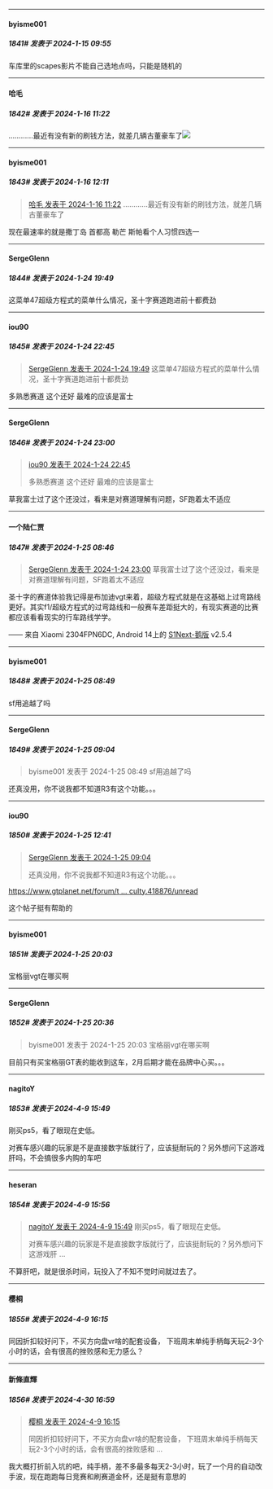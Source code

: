 
*****

####  byisme001  
##### 1841#       发表于 2024-1-15 09:55

车库里的scapes影片不能自己选地点吗，只能是随机的


*****

####  哈毛  
##### 1842#       发表于 2024-1-16 11:22

…………最近有没有新的刷钱方法，就差几辆古董豪车了<img src="https://static.saraba1st.com/image/smiley/face2017/067.png" referrerpolicy="no-referrer">


*****

####  byisme001  
##### 1843#       发表于 2024-1-16 12:11

<blockquote><a href="httphttps://bbs.saraba1st.com/2b/forum.php?mod=redirect&amp;goto=findpost&amp;pid=63663769&amp;ptid=2027972" target="_blank">哈毛 发表于 2024-1-16 11:22</a>
…………最近有没有新的刷钱方法，就差几辆古董豪车了</blockquote>
现在最速率的就是撒丁岛 首都高 勒芒 斯帕看个人习惯四选一

*****

####  SergeGlenn  
##### 1844#       发表于 2024-1-24 19:49

这菜单47超级方程式的菜单什么情况，圣十字赛道跑进前十都费劲


*****

####  iou90  
##### 1845#       发表于 2024-1-24 22:45

<blockquote><a href="httphttps://bbs.saraba1st.com/2b/forum.php?mod=redirect&amp;goto=findpost&amp;pid=63762264&amp;ptid=2027972" target="_blank">SergeGlenn 发表于 2024-1-24 19:49</a>
这菜单47超级方程式的菜单什么情况，圣十字赛道跑进前十都费劲</blockquote>
多熟悉赛道 这个还好 最难的应该是富士


*****

####  SergeGlenn  
##### 1846#       发表于 2024-1-24 23:00

<blockquote><a href="httphttps://bbs.saraba1st.com/2b/forum.php?mod=redirect&amp;goto=findpost&amp;pid=63764079&amp;ptid=2027972" target="_blank">iou90 发表于 2024-1-24 22:45</a>

多熟悉赛道 这个还好 最难的应该是富士</blockquote>
草我富士过了这个还没过，看来是对赛道理解有问题，SF跑着太不适应


*****

####  一个陆仁贾  
##### 1847#       发表于 2024-1-25 08:46

<blockquote><a href="httphttps://bbs.saraba1st.com/2b/forum.php?mod=redirect&amp;goto=findpost&amp;pid=63764220&amp;ptid=2027972" target="_blank">SergeGlenn 发表于 2024-1-24 23:00</a>
草我富士过了这个还没过，看来是对赛道理解有问题，SF跑着太不适应</blockquote>
圣十字的赛道体验我记得是布加迪vgt来着，超级方程式就是在这基础上过弯路线更好。其实f1/超级方程式的过弯路线和一般赛车差距挺大的，有现实赛道的比赛都应该看看现实的行车路线学学。

—— 来自 Xiaomi 2304FPN6DC, Android 14上的 [S1Next-鹅版](https://github.com/ykrank/S1-Next/releases) v2.5.4

*****

####  byisme001  
##### 1848#       发表于 2024-1-25 08:49

sf用追越了吗


*****

####  SergeGlenn  
##### 1849#       发表于 2024-1-25 09:04

<blockquote>byisme001 发表于 2024-1-25 08:49
sf用追越了吗</blockquote>
还真没用，你不说我都不知道R3有这个功能。。。


*****

####  iou90  
##### 1850#       发表于 2024-1-25 12:41

<blockquote><a href="httphttps://bbs.saraba1st.com/2b/forum.php?mod=redirect&amp;goto=findpost&amp;pid=63766029&amp;ptid=2027972" target="_blank">SergeGlenn 发表于 2024-1-25 09:04</a>

还真没用，你不说我都不知道R3有这个功能。。。</blockquote>
[https://www.gtplanet.net/forum/t ... culty.418876/unread](https://www.gtplanet.net/forum/threads/super-formula-fuji-race-difficulty.418876/unread)

这个帖子挺有帮助的


*****

####  byisme001  
##### 1851#       发表于 2024-1-25 20:03

宝格丽vgt在哪买啊


*****

####  SergeGlenn  
##### 1852#       发表于 2024-1-25 20:36

<blockquote>byisme001 发表于 2024-1-25 20:03
宝格丽vgt在哪买啊</blockquote>
目前只有买宝格丽GT表的能收到这车，2月后期才能在品牌中心买。。。

*****

####  nagitoY  
##### 1853#       发表于 2024-4-9 15:49

刚买ps5，看了眼现在史低。

对赛车感兴趣的玩家是不是直接数字版就行了，应该挺耐玩的？另外想问下这游戏肝吗，不会搞很多内购的车吧


*****

####  heseran  
##### 1854#       发表于 2024-4-9 15:56

<blockquote><a href="httphttps://bbs.saraba1st.com/2b/forum.php?mod=redirect&amp;goto=findpost&amp;pid=64536604&amp;ptid=2027972" target="_blank">nagitoY 发表于 2024-4-9 15:49</a>
刚买ps5，看了眼现在史低。

对赛车感兴趣的玩家是不是直接数字版就行了，应该挺耐玩的？另外想问下这游戏肝 ...</blockquote>
不算肝吧，就是很杀时间，玩投入了不知不觉时间就过去了。


*****

####  樱桐  
##### 1855#       发表于 2024-4-9 16:15

同因折扣较好问下，不买方向盘vr啥的配套设备， 下班周末单纯手柄每天玩2-3个小时的话，会有很高的挫败感和无力感么？

*****

####  新條直輝  
##### 1856#       发表于 2024-4-30 16:59

<blockquote><a href="httphttps://bbs.saraba1st.com/2b/forum.php?mod=redirect&amp;goto=findpost&amp;pid=64536862&amp;ptid=2027972" target="_blank">樱桐 发表于 2024-4-9 16:15</a>

同因折扣较好问下，不买方向盘vr啥的配套设备， 下班周末单纯手柄每天玩2-3个小时的话，会有很高的挫败感和 ...</blockquote>
我大概打折前入坑的吧，纯手柄，差不多最多每天2-3小时，玩了一个月的自动改手波，现在跑跑每日竞赛和刷赛道金杯，还是挺有意思的

